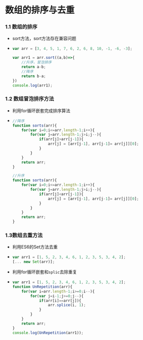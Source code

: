 # 数组的排序与去重

### 1.1 数组的排序

+ sort方法，sort方法存在兼容问题

+ ```js
  var arr = [3, 4, 5, 1, 7, 6, 2, 6, 8, 10, -1, -6, -3];
  
  var arr1 = arr.sort((a,b)=>{
      //升序，冒泡排序
      return a-b;
      //降序
      return b-a;
  })
  console.log(arr1);
  ```



### 1.2 数组冒泡排序方法

+ 利用for循环嵌套完成排序算法

+ ```js
  //降序
  function sorts(arr){
      for(var i=0;i<=arr.length-1;i++){
          for(var j=arr.length-1;j>i;j--){
              if(arr[j]>arr[j-1]){
                  arr[j] = [arr[j-1], arr[j-1]= arr[j]][0];
              }
          }
      }
      return arr;
  }
  
  //升序
  function sorts(arr){
      for(var i=0;i<=arr.length-1;i++){
          for(var j=arr.length-1;j>i;j--){
              if(arr[j]<arr[j-1]){
                  arr[j] = [arr[j-1], arr[j-1]= arr[j]][0];
              }
          }
      }
      return arr;
  }
  ```



### 1.3数组去重方法

+ 利用ES6的Set方法去重

+ ```js
  var arr1 = [1, 5, 2, 3, 4, 6, 1, 2, 3, 5, 3, 4, 2];
  [... new Set(arr)];
  ```

+ 利用for循环嵌套和`splic`去除重复

+ ```js
  var arr1 = [1, 5, 2, 3, 4, 6, 1, 2, 3, 5, 3, 4, 2];
  function UnRepetition(arr){
      for(var i=arr.length-1;i>=0;i--){
          for(var j=i-1;j>=0;j--){
              if(arr[i]==arr[j]){
                  arr.splice(i, 1);
              }
          }
      }
      return arr;
  }
  console.log(UnRepetition(arr1));
  ```

  

